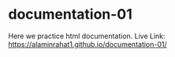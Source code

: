 # documentation-01
Here we practice html documentation.
Live Link: https://alaminrahat1.github.io/documentation-01/
